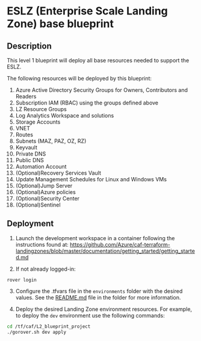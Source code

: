 # ESLZ (Enterprise Scale Landing Zone) base blueprint

## Description

This level 1 blueprint will deploy all base resources needed to support the ESLZ.

The following resources will be deployed by this blueprint:

1. Azure Active Directory Security Groups for Owners, Contributors and Readers
2. Subscription IAM (RBAC) using the groups defined above
3. LZ Resource Groups
4. Log Analytics Workspace and solutions
5. Storage Accounts
6. VNET
7. Routes
8. Subnets (MAZ, PAZ, OZ, RZ)
9. Keyvault
10. Private DNS
11. Public DNS
12. Automation Account
13. (Optional)Recovery Services Vault
14. Update Management Schedules for Linux and Windows VMs
15. (Optional)Jump Server
16. (Optional)Azure policies
17. (Optional)Security Center
18. (Optional)Sentinel

## Deployment

1. Launch the development workspace in a container following the instructions found at: https://github.com/Azure/caf-terraform-landingzones/blob/master/documentation/getting_started/getting_started.md

2. If not already logged-in:

```
rover login
```

3. Configure the <envname>.tfvars file in the `environments` folder with the desired values. See the [README.md](./environments/README.md) file in the folder for more information.

4. Deploy the desired Landing Zone environment resources. For example, to deploy the `dev` environment use the following commands:

```sh
cd /tf/caf/L2_blueprint_project
./gorover.sh dev apply
```
